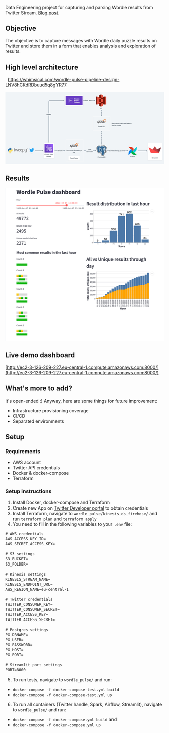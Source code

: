 Data Engineering project for capturing and parsing Wordle results from Twitter Stream.
[Blog post](https://tcufer.github.io/wordle_pulse/).

## Objective

The objective is to capture messages with Wordle daily puzzle results on Twitter and store them in a form that enables analysis and exploration of results. 

## High level architecture

  https://whimsical.com/wordle-pulse-pipeline-design-LNV8hCKdRDbuud5q8gYR77

  ![Whimsical diagram](docs/Wordle_Pulse_pipeline_design.jpg?raw=true)

## Results

![Streamlit dashboard](docs/dashboard_printscreen.png?raw=true)


## Live demo dashboard

[http://ec2-3-126-209-227.eu-central-1.compute.amazonaws.com:8000/](http://ec2-3-126-209-227.eu-central-1.compute.amazonaws.com:8000/)


## What's more to add?
It's open-ended :) Anyway, here are some things for future improvement:
  - Infrastructure provisioning coverage
  - CI/CD
  - Separated environments

## Setup

### Requirements
  - AWS account
  - Twitter API credentials
  - Docker & docker-compose
  - Terraform

### Setup instructions

1. Install Docker, docker-compose and Terraform
2. Create new App on [Twitter Developer portal](https://developer.twitter.com/en/portal/projects-and-apps) to obtain credentials
3. Install Terraform, navigate to `wordle_pulse/kinesis_ds_firehose/` and run `terraform plan` and `terraform apply`
4. You need to fill in the following variables to your `.env` file:
```
# AWS credentials
AWS_ACCESS_KEY_ID=
AWS_SECRET_ACCESS_KEY=

# S3 settings
S3_BUCKET=
S3_FOLDER=

# Kinesis settings
KINESIS_STREAM_NAME=
KINESIS_ENDPOINT_URL=
AWS_REGION_NAME=eu-central-1

# Twitter credentials
TWITTER_CONSUMER_KEY=
TWITTER_CONSUMER_SECRET=
TWITTER_ACCESS_KEY=
TWITTER_ACCESS_SECRET=

# Postgres settings
PG_DBNAME=
PG_USER=
PG_PASSWORD=
PG_HOST=
PG_PORT=

# Streamlit port settings
PORT=8000
```

5. To run tests, navigate to `wordle_pulse/` and run:
  - `docker-compose -f docker-compose-test.yml build`
  - `docker-compose -f docker-compose-test.yml up`

6. To run all containers (Twitter handle, Spark, Airflow, Streamlit), navigate to `wordle_pulse/` and run:
  - `docker-compose -f docker-compose.yml build` and
  - `docker-compose -f docker-compose.yml up`
